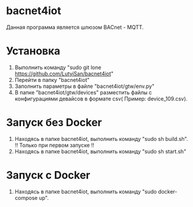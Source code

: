 # bacnet4iot
Данная программа является шлюзом BACnet - MQTT.
# Установка
1. Выполнить команду "sudo git lone https://github.com/LutyiSan/bacnet4iot"
2. Перейти в папку "bacnet4iot"
3. Заполнить параметры в файле "bacnet4iot/gtw/env.py"
4. В папке "bacnet4iot/gtw/devices" разместить файлы с конфигурациями девайсов в формате csv( Пример: device_109.csv).

# Запуск без Docker
1. Находясь в папке bacnet4iot, выполнить команду "sudo sh build.sh". !! Только при первом запуске !!
2. Находясь в папке bacnet4iot, выполнить команду "sudo sh start.sh"

# Запуск с Docker
1. Находясь в папке bacnet4iot, выполнить команду "sudo docker-compose up".

